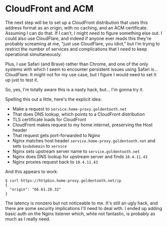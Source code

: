 # CloudFront and ACM

The next step will be to set up a CloudFront distribution that uses this address format as an origin, with no caching, and an ACM certificate. Assuming I can do that. If I can't, I might need to figure something else out. I could also use CloudFlare, and indeed if anyone ever reads this they're probably screaming at me, "just use CloudFlare, you idiot," but I'm trying to restrict the number of services and complications that I need to keep operational simultaneously.

Plus, I use Safari (and Brave) rather than Chrome, and one of the only systems with which I seem to encounter persistent issues using Safari is... CloudFlare. It might not for my use case, but I figure I would need to set it up just to test it.

So, yes, I'm totally aware this is a nasty hack, but... I'm gonna try it.

Spelling this out a little, here's the explicit idea:
  - Make a request to `service.home-proxy.goldentooth.net`
  - That does DNS lookup, which points to a CloudFront distribution
  - TLS certificate loads for CloudFront
  - CloudFront makes request to my home internet, preserving the Host header
  - That request gets port-forwarded to Nginx
  - Nginx matches host header `service.home-proxy.goldentooth.net` and sets `$subdomain` to `service`
  - Nginx sets upstream server name to `service.goldentooth.net`
  - Nginx does DNS lookup for upstream server and finds `10.4.11.43`
  - Nginx proxies request back to `10.4.11.43`

And this appears to work:

```
$ curl https://httpbin.home-proxy.goldentooth.net/ip
{
  "origin": "66.61.26.32"
}
```

The latency is nonzero but not noticeable to me. It's still an ugly hack, and there are some security implications I'll need to deal with. I ended up adding basic auth on the Nginx listener which, while not fantastic, is probably as much as I really need.
